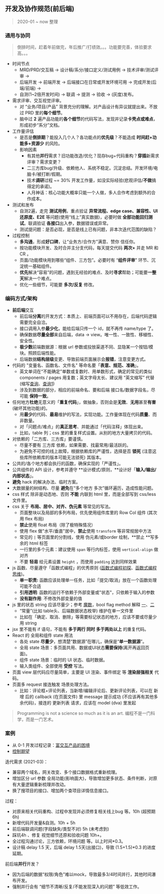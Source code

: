 ## 开发及协作规范(前后端)

> 2020-01 ~ now 整理


### 通用与协同

> 倒排时间，赶着年前做完，年后推广/打绩效。。。功能要完善，体验要求高。。。

- 时间节点
   - MRD/PRD/交互稿 -> 设计稿/系分/接口定义/测试用例 -> 技术评审/测试评审 -> 
   - 后端开发 -> 前端开发 -> 后端接口在日常或开发环境可用 -> 完成开发(后端/前端) -> 
   - 自测(1~2倍开发时间) -> 联调 -> 提测 -> 验收 -> (灰度)发布。
- 需求评审、交互视觉评审。
   - 对 “业务/项目/产品” 背景充分的理解。对产品设计有异议就提出来。不放过 PRD 里的**每个细节**。
   - 脑中过 **2** 遍产品功能的**各个细节**的代码写法，发现并记录**卡壳点或难点**，形成初步“系分”文档。
- 工作量评估
   - 是否是**倒排期**？能投入几个人？各功能点的**优先级**？不能造成 **时间赶+功能多+资源少** 的风险。
   - 影响因素
      - 有其他**并行**需求？旧功能改造/优化？现存bug+代码重构？**穿插**新需求评审？需求变更？
      - 二三方库bug/升级、依赖他人、系统不稳定。沉淀总结。开发环境/电脑卡/被打断/假期。
      - 技术**调研**过程 ~= 30% 开发工作量，如没实际经验(悲观评估/**不做**搞得定的承诺)。
      - 人月神话：核心功能大概率只能一个人做，多人合作考虑到额外的合作成本。
- 测试和发布
   - 自测2遍，走完 **测试用例**，重点验证 **异常流程、edge case、兼容性、UI还原度、E2E** 等问题(使用“线上”真实数据)，必要时做 **全部功能回归测试**。联调验证 **各接口**出入参，数据错误或异常。
   - 测试提问题：是否必现，是否是线上已有问题，非本次迭代范围的缺陷？
- 过程控制
   - **多沟通**，形成**好口碑**，让“业务方/合作方”满意、赞你 信任你。
   - 按功能模块开发、及时合并主分支代码，每天提交代码 **两次+** 并走 MR 和 CR 。
   - 页面/功能模块用到哪些“组件、三方包”。必要时有 “**组件评审**” 环节、沉淀统一基础组件。
   - **优先**解决“容易”的问题，遇到无经验的难点、及时**寻求**帮助；可能要**一整天**解决一个难点。
   - 优化一些细节，可能要 **多次/反复** 修改。


### 编码方式/架构

- **前后端**交互
   - 前后端**分离**的开发方式：本质上、前端页面可以不用存在，后端代码逻辑需要完全自洽。
   - 接口调用入参**最少化**，能给后端只传一个 id，就不再传 name/type 了。
   - 确保数据**尽量全部**来自后端，data -> view。唯一性、一致性、移植性、安全性。
   - **极少数**前端数据源：根据 url 参数或投放渠道不同、显隐某一个按钮/模块。照顾后端性能。
   - 后端数据**结构层级**变更、导致前端页面展示会**报错**，注意变更方式。
- 代码的 "变量名、函数名、文件名" 等命名要「**表意、规范、准确**」。
   - 英文单词在“不能确定”单数或复数时、用单数形式，确定的常见的类似 components / pages 用复数；英文字母太长、建议用 “英文缩写” 代替 (缩写[查询](https://www.abbreviations.com/)、[查询1](https://www.acronymfinder.com/))
   - 涉及到数据的部分，相应的前端命名、要和后端 接口名/数据字段名，尽可能 **保持一致**。
- 任何地方**杜绝**无意义的「**重复代码**」，做抽象，否则会是**无效**、**无用**甚至**有害**(破坏其他功能)的。
   - 用**最少**的代码、**最易**维护的写法，实现功能。工作量体现在代码**质量**、而非数量。
   - 对「问题点/难点」的**真正思考**、并能通过「代码注释」体现出来。
   - 比如，table 列；css 里的重复样式设置。从别的地方大量拷贝的代码。
- 对依赖的「二方库、三方库」要谨慎。
   - 尽量不要有 三方库 依赖，如果需要、找最常用/最活跃的。
   - 为避免不可控的线上故障，根据依赖库的严谨性，选择是否 **锁死** (注意这些库所依赖库的版本可能无法锁死) 其版本。
- 公共的/各个地方都会执行的函数，确保实现的「严谨性」。
- 公共组件的 API 设计，参考并遵守 **设计模式/原则，**设计好「**输入/输出/内部状态**」。
- **避免** hack 的解决办法、临时方案。
- 大数据量的树结构、尽量 **避免**在“多个地方 多次”循环遍历，造成性能问题。
- css 样式 除非是动态地、否则 **不能** 内联到 html 里，而是全部写到 css/less 文件里。
- css 关于 **布局、居中、对齐、伪元素** 等常见的写法。
   - 页面整块以及局部的多列布局，优先使用组件库里的 Row Col 组件 (其次用 flex 布局)
   - **禁止**使用 float 布局（除了极特殊情况）
   - 使用 flex 做"水平/垂直"居中，**禁止**使用 `transform` 等非常规居中方法
   - 常见的 `|` 等页面里的分割线，使用 伪元素/或border 绘制，**禁止 **写多余的 html 标签
   - 一行里的多个元素：建议使用 `span` 等行内标签，使用 `vertical-align` 做对齐
   - 不要 **轻易** 给元素设置 `height` ，而使用 `padding` 达到同样效果
- js 函数、尽量遵守「函数式编程」的优秀原则 ([函数式编程初探](http://www.ruanyifeng.com/blog/2012/04/functional_programming.html)、[函数式编程思维](https://www.zhihu.com/question/28292740))。
   - **单一职责:** 函数应该处理单一任务，比如「提交/取消」放在一个函数处理可能不合适
   - **引用透明**: 函数的运行不依赖于外部变量或"状态"，只依赖于输入的参数
   - **没有副作用**: 不修改外部变量的值
- js 里的状态 string 应该尽量少；参考 [魔数](https://baike.baidu.com/item/%E9%AD%94%E6%95%B0)，bool flag method 解释 [一](https://softwareengineering.stackexchange.com/questions/147977/is-it-wrong-to-use-a-boolean-parameter-to-determine-behavior)、[二](https://stackoverflow.com/questions/6107221/alternatives-to-passing-a-flag-into-a-method)
   - “常量”(比如 table头、后端数据状态枚举) 维护在单一文件里
   - 比如在「确定、取消、删除」等需要标记状态的地方，应该不要或尽量少用 string
- jsx 里不能有 if 语句，不能有 **多于两行 同时 多于两处以上** 的重复代码。
- React 的 全局和组件 state 用法
   - 各处 state **尽量少**，想清楚“数据源”在哪儿，确保是“**单一数据源**”。
   - 全局 state 场景：多页面共用、数据或UI状态**需要保持**(离开再返回页面)。
   - 组件 state 场景：临时的 UI 状态、临时数据。
   - 输入类组件、全部使用 **受控** 写法。
- 页面 view 层代码应尽量简单，主要是 UI 渲染、事件绑定 等 **渲染层强相关** 代码。
- 页面多 request 接连触发 场景处理方法。
   - 比如：评论框+评论列表，当新增/编辑评论后、更新评论列表，可以在 新增 后的 callback (在页面文件) 里 message 提示成功 (不应该再有其他多余代码)，接连的 更新列表 请求，应该在 model (dva) 里发起

> Programming is not a science so much as it is an art. 编程不是一门科学，而是一门艺术。

### 案例

- 从 0-1 开发过程记录：[富交互产品的困境](http://warmhug.github.io/2020/12/30/the-dilemma-of-rich-interactive-products.html)
- [控制期望](http://warmhug.github.io/2021/02/19/do-the-best.html)

迭代需求 (2021-03)：

- 兼容两个域名，网关改变、多个接口数据格式重新梳理。
- 增加区分 url 参数 全局功能(影响面大)，导致增加更多状态、条件判断，对原有大量逻辑重新梳理并改动。
- 换了搜项目的接口、增加两个查项目详情信息接口。

过程：

- 对原来相关代码重构、过程中发现并必须修复相关线上bug 等。10h (超预期6h)
- 新增代码开发量&自测。10h + 5h
- 前后端联调问题(字段缺失/类型不对) 5h (未考虑到)
- 踩坑4h 、修复 视觉细节还原和验收问题 10h+。
- 全过程沟通讨论，三方依赖，环境问题 等。以上时间*0.3。
- 设计稿 delay 1.5 天，后端 delay 1.5天(出接口)，导致 (1.5+1.5)*0.3 的进度延期。

前后端**并行**开发？

- 因为后端的数据“权限/角色”难以mock，导致最多3/4时间并行，其他时间瀑布开发。
- 强制并行会有 “细节不清晰/反复/不能发现深入的问题” 等低效工作。

